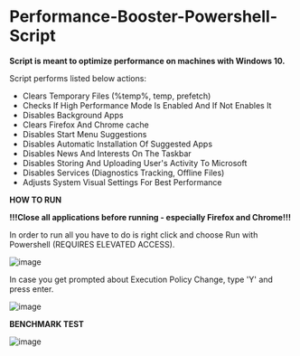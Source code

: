 # Performance-Booster-Powershell-Script

**Script is meant to optimize performance on machines with Windows 10.**

Script performs listed below actions:

- Clears Temporary Files (%temp%, temp, prefetch)
- Checks If High Performance Mode Is Enabled And If Not Enables It
- Disables Background Apps
- Clears Firefox And Chrome cache
- Disables Start Menu Suggestions
- Disables Automatic Installation Of Suggested Apps
- Disables News And Interests On The Taskbar
- Disables Storing And Uploading User's Activity To Microsoft
- Disables Services (Diagnostics Tracking, Offline Files)
- Adjusts System Visual Settings For Best Performance


**HOW TO RUN**

**!!!Close all applications before running - especially Firefox and Chrome!!!**

In order to run all you have to do is right click and choose Run with Powershell (REQUIRES ELEVATED ACCESS).

![image](https://github.com/dapnii/Performance-Booster-Powershell-Script/assets/116521500/ad93fce4-d731-440c-9029-c265c670650b)




In case you get prompted about Execution Policy Change, type 'Y' and press enter.

![image](https://github.com/dapnii/Performance-Booster-Powershell-Script/assets/116521500/10d3b3f4-c664-48e1-9d55-2e53dcbf0205)





**BENCHMARK TEST**

![image](https://github.com/dapnii/Performance-Booster-Powershell-Script/assets/116521500/c4093400-d252-4a92-bc68-f0a07f3d052d)













